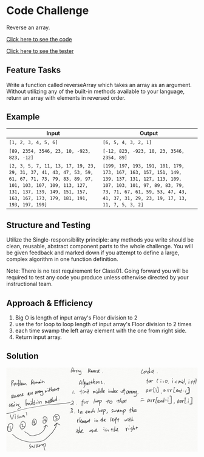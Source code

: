 # Code Challenge

Reverse an array.

[Click here to see the code](array_reverse.js)

[Click here to see the tester](array_reverse.test.js)

## Feature Tasks

Write a function called reverseArray which takes an array as an argument. Without utilizing any of the built-in methods available to your language, return an array with elements in reversed order.

## Example

|Input | Output|
|---|---|
|`[1, 2, 3, 4, 5, 6]`|`[6, 5, 4, 3, 2, 1]`|
|`[89, 2354, 3546, 23, 10, -923, 823, -12]`|`[-12, 823, -923, 10, 23, 3546, 2354, 89]`|
|`[2, 3, 5, 7, 11, 13, 17, 19, 23, 29, 31, 37, 41, 43, 47, 53, 59, 61, 67, 71, 73, 79, 83, 89, 97, 101, 103, 107, 109, 113, 127, 131, 137, 139, 149, 151, 157, 163, 167, 173, 179, 181, 191, 193, 197, 199]`|`[199, 197, 193, 191, 181, 179, 173, 167, 163, 157, 151, 149, 139, 137, 131, 127, 113, 109, 107, 103, 101, 97, 89, 83, 79, 73, 71, 67, 61, 59, 53, 47, 43, 41, 37, 31, 29, 23, 19, 17, 13, 11, 7, 5, 3, 2]`|

## Structure and Testing

Utilize the Single-responsibility principle: any methods you write should be clean, reusable, abstract component parts to the whole challenge. You will be given feedback and marked down if you attempt to define a large, complex algorithm in one function definition.

Note: There is no test requirement for Class01. Going forward you will be required to test any code you produce unless otherwise directed by your instructional team.

## Approach & Efficiency

1. Big O is length of input array's Floor division to 2
2. use the for loop to loop  length of input array's Floor division to 2 times
3. each time swamp the left array element with the one from right side.
4. Return input array.

## Solution
<!-- Embedded whiteboard image -->
![img1](wb.PNG)